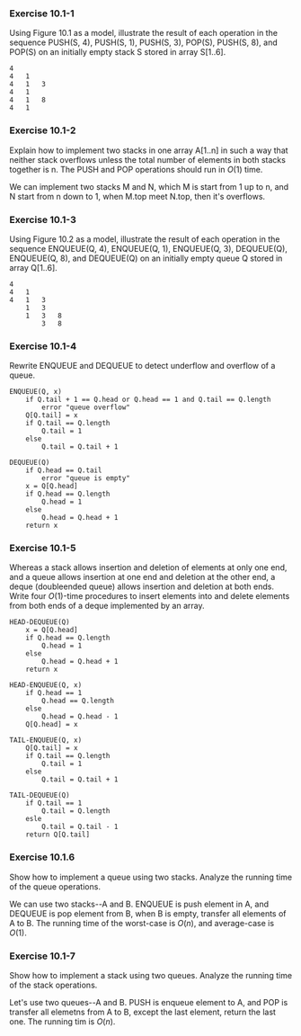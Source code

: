 ### Exercise 10.1-1

Using Figure 10.1 as a model, illustrate the result of each operation in the sequence
PUSH(S, 4), PUSH(S, 1), PUSH(S, 3), POP(S), PUSH(S, 8), and POP(S) on an
initially empty stack S stored in array S[1..6].


    4   
    4   1
    4   1   3
    4   1
    4   1   8
    4   1

### Exercise 10.1-2

Explain how to implement two stacks in one array A[1..n] in such a way that
neither stack overflows unless the total number of elements in both stacks together
is n. The PUSH and POP operations should run in $O(1)$ time.

We can implement two stacks M and N, which M is start from 1 up to  n, and N start from n down to 1, when M.top meet N.top, then it's overflows.

### Exercise 10.1-3

Using Figure 10.2 as a model, illustrate the result of each operation in the
sequence ENQUEUE(Q, 4), ENQUEUE(Q, 1), ENQUEUE(Q, 3), DEQUEUE(Q),
ENQUEUE(Q, 8), and DEQUEUE(Q) on an initially empty queue Q stored in array Q[1..6].

    4
    4   1
    4   1   3
        1   3
        1   3   8
            3   8

### Exercise 10.1-4

Rewrite ENQUEUE and DEQUEUE to detect underflow and overflow of a queue.

    ENQUEUE(Q, x)
        if Q.tail + 1 == Q.head or Q.head == 1 and Q.tail == Q.length
            error "queue overflow"
        Q[Q.tail] = x
        if Q.tail == Q.length
            Q.tail = 1
        else 
            Q.tail = Q.tail + 1

    DEQUEUE(Q)
        if Q.head == Q.tail
            error "queue is empty"
        x = Q[Q.head]
        if Q.head == Q.length
            Q.head = 1
        else 
            Q.head = Q.head + 1
        return x

### Exercise 10.1-5

Whereas a stack allows insertion and deletion of elements at only one end, and a
queue allows insertion at one end and deletion at the other end, a deque (doubleended queue) allows insertion and deletion at both ends. Write four $O(1)$-time
procedures to insert elements into and delete elements from both ends of a deque
implemented by an array.

    HEAD-DEQUEUE(Q)
        x = Q[Q.head]
        if Q.head == Q.length
            Q.head = 1
        else 
            Q.head = Q.head + 1
        return x

    HEAD-ENQUEUE(Q, x)
        if Q.head == 1
            Q.head == Q.length
        else 
            Q.head = Q.head - 1
        Q[Q.head] = x

    TAIL-ENQUEUE(Q, x)
        Q[Q.tail] = x
        if Q.tail == Q.length
            Q.tail = 1
        else 
            Q.tail = Q.tail + 1

    TAIL-DEQUEUE(Q)
        if Q.tail == 1
            Q.tail = Q.length
        esle 
            Q.tail = Q.tail - 1
        return Q[Q.tail]

### Exercise 10.1.6

Show how to implement a queue using two stacks. Analyze the running time of the queue operations.

We can use two stacks--A and B. ENQUEUE is push element in A, and DEQUEUE is pop element from B, when B is empty, transfer all elements of A to B. The running time of the worst-case is $O(n)$, and average-case is $O(1)$.

### Exercise 10.1-7

Show how to implement a stack using two queues. Analyze the running time of the stack operations.

Let's use two queues--A and B. PUSH is enqueue element to A, and POP is transfer all elemetns from A to B, except the last element, return the last one. The running tim is $O(n)$.